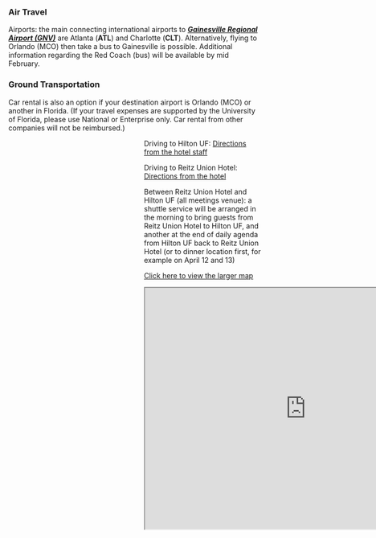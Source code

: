 ### Air Travel

Airports: the main connecting international airports to <strong><i><a href="http://www.gra-gnv.com/" targent="_blank">Gainesville Regional Airport (GNV)</a></i></strong> are Atlanta (<strong>ATL</strong>) and Charlotte (<strong>CLT</strong>). Alternatively, flying to Orlando (MCO) then take a bus to Gainesville is possible. Additional information regarding the Red Coach (bus) will be available by mid February.


### Ground Transportation

Car rental is also an option if your destination airport is Orlando (MCO) or another in Florida. (If your travel expenses are supported by the University of Florida, please use National or Enterprise only. Car rental from other companies will not be reimbursed.)

<p style="padding-left: 270px;">Driving to Hilton UF: <a href="http://www3.hilton.com/en/hotels/florida/hilton-university-of-florida-conference-center-gainesville-GVNCCHF/maps-directions/index.html" target="_blank">Directions from the hotel staff</a></p>

<p style="padding-left: 270px;">Driving to Reitz Union Hotel: <a href="https://www.union.ufl.edu/UnionHotel/Directions" target="_blank">Directions from the hotel</a></p>

<p style="padding-left: 270px;">Between Reitz Union Hotel and Hilton UF (all meetings venue): a shuttle service will be arranged in the morning to bring guests from Reitz Union Hotel to Hilton UF, and another at the end of daily agenda from Hilton UF back to Reitz Union Hotel (or to dinner location first, for example on April 12 and 13)</p>

<p style="padding-left: 270px;"><a href="https://goo.gl/OWbq8R" target="_blank">Click here to view the larger map</a>
<p style="padding-left: 270px;"><iframe src="https://www.google.com/maps/d/embed?mid=139eAHFPVYgmaP9_QwkdzuNtzJUw" width="640" height="480"></iframe></p>
